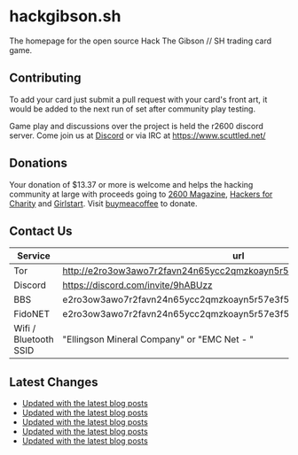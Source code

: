 # hackgibson.sh
The homepage for the open source Hack The Gibson // SH trading card game.


## Contributing

To add your card just submit a pull request with your card's front art, it would be added to the next run of set after community play testing.

Game play and discussions over the project is held the r2600 discord server. Come join us at [Discord](https://discord.com/invite/9hABUzz) or via IRC at https://www.scuttled.net/


## Donations

Your donation of $13.37 or more is welcome and helps the hacking community at large with proceeds going to [2600 Magazine](https://2600.com/), [Hackers for Charity](https://hackersforcharity.org) and [Girlstart](https://girlstart.org).  Visit [buymeacoffee](https://www.buymeacoffee.com/hackgibson.sh) to donate.


## Contact Us

Service | url
-|-
Tor | http://e2ro3ow3awo7r2favn24n65ycc2qmzkoayn5r57e3f56nvjwdcgg32ad.onion
Discord | https://discord.com/invite/9hABUzz
BBS | e2ro3ow3awo7r2favn24n65ycc2qmzkoayn5r57e3f56nvjwdcgg32ad.onion:23
FidoNET | e2ro3ow3awo7r2favn24n65ycc2qmzkoayn5r57e3f56nvjwdcgg32ad.onion:24554
Wifi / Bluetooth SSID | "Ellingson Mineral Company" or "EMC Net - <fidonet address>"

## Latest Changes
<!-- BLOG-POST-LIST:START -->
- [Updated with the latest blog posts](https://github.com/DFW2600/hackgibson.sh/commit/c73940a6cb96055c7b0f778853156c1661a5bd23)
- [Updated with the latest blog posts](https://github.com/DFW2600/hackgibson.sh/commit/25222e119cb79552c464a98b5a6a2c4c52c92f7f)
- [Updated with the latest blog posts](https://github.com/DFW2600/hackgibson.sh/commit/3133759ff8eec810574dd001692ab684a53e6993)
- [Updated with the latest blog posts](https://github.com/DFW2600/hackgibson.sh/commit/7f88f0c256a3c4d30b5fd6a9a18a4159407e5da2)
- [Updated with the latest blog posts](https://github.com/DFW2600/hackgibson.sh/commit/6f24635dc67743176982ba49175414c5793604c5)
<!-- BLOG-POST-LIST:END -->
